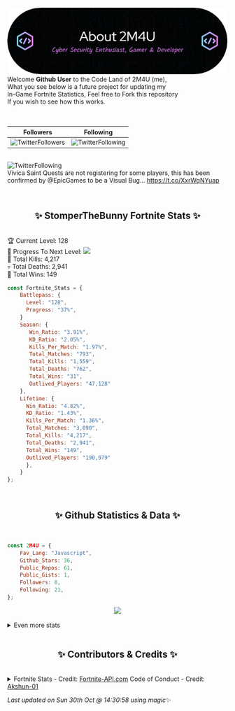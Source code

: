 
  ![Header](./src/github-banner.png)
  <br>
  Welcome **Github User** to the Code Land of 2M4U (me),<br>
  What you see below is a future project for updating my<br>
  In-Game Fortnite Statistics, Feel free to Fork this repository<br>
  If you wish to see how this works.
  <br><br>
  <br>
  
  | Followers  | Following |
  | ---------- |:---------:|
  | ![TwitterFollowers](https://img.shields.io/badge/Twitter%20Followers-79-blue)  | ![TwitterFollowing](https://img.shields.io/badge/Twitter%20Following-217-blue)  |


  <br>![TwitterFollowing](https://img.shields.io/badge/Latest%20Tweet--blue)<br>
  Vivica Saint Quests are not registering for some players, this has been confirmed by @EpicGames to be a Visual Bug… https://t.co/XxrWqNYuap
   
  <br><h2 align="center"> ✨ StomperTheBunny Fortnite Stats ✨</h2><br>
  🏆 Current Level: 128<br>
  🎉 Progress To Next Level: ![](https://geps.dev/progress/37)<br>
  🎯 Total Kills: 4,217<br>
  💀 Total Deaths: 2,941<br>
  👑 Total Wins: 149<br>

```js
const Fortnite_Stats = {
    Battlepass: {
      Level: "128",
      Progress: "37%",    
    }
    Season: { 
       Win_Ratio: "3.91%",
       KD_Ratio: "2.05%",
       Kills_Per_Match: "1.97%",
       Total_Matches: "793",
       Total_Kills: "1,559",
       Total_Deaths: "762",
       Total_Wins: "31",
       Outlived_Players: "47,128"
    },
    Lifetime: {
      Win_Ratio: "4.82%",
      KD_Ratio: "1.43%",
      Kills_Per_Match: "1.36%",
      Total_Matches: "3,090",
      Total_Kills: "4,217",
      Total_Deaths: "2,941",
      Total_Wins: "149",
      Outlived_Players: "190,979"
      },
    }
}; 
```


<br><h2 align="center"> ✨ Github Statistics & Data ✨</h2><br>

```js
const 2M4U = {
    Fav_Lang: "Javascript",
    Github_Stars: 36,
    Public_Repos: 61,
    Public_Gists: 1,
    Followers: 8,
    Following: 21,
}; 
```

<p align="center">
<img src="https://github-readme-streak-stats.herokuapp.com/?user=2M4U&theme=tokyonight">
</p>
<details>
  <summary>
      Even more stats
  </summary>
  <p align="center">
    <img src="https://github-profile-trophy.vercel.app/?username=2M4U&theme=dracula">
    <img src="https://github-readme-stats.vercel.app/api?username=2M4U&theme=tokyonight&count_private=true&show_icons=true&include_all_commits=true">
  </p>
</details>
<br><h2 align="center"> ✨ Contributors & Credits ✨</h2><br>
<details>
  <summary>
      Fortnite Stats - Credit: <a href="https://fortnite-api.com/?utm_source=github.com/2M4U/2M4U">Fortnite-API.com</a>
      Code of Conduct - Credit: <a href="https://github.com/Akshun-01">Akshun-01</a>
  </summary>
</details>

<!-- Last updated on Sun Oct 30 2022 14:30:58 GMT+0000 (Coordinated Universal Time) ;-;-->
<i>Last updated on  Sun 30th Oct @ 14:30:58 using magic</i>✨